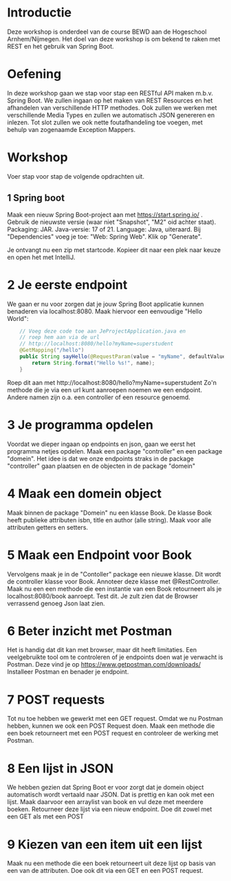 # Introductie
Deze workshop is onderdeel van de course BEWD aan de Hogeschool Arnhem/Nijmegen.
Het doel van deze workshop is om bekend te raken met REST en het gebruik van Spring Boot.

# Oefening
In deze workshop gaan we stap voor stap een RESTful API maken m.b.v. Spring Boot.
We zullen ingaan op het maken van REST Resources en het afhandelen van verschillende HTTP methodes. Ook zullen we werken met verschillende Media Types en zullen we automatisch JSON genereren en inlezen. Tot slot zullen we ook nette foutafhandeling toe voegen, met behulp van zogenaamde Exception Mappers.

# Workshop
Voer stap voor stap de volgende opdrachten uit.
## 1 Spring boot 
Maak een nieuw Spring Boot-project aan met https://start.spring.io/ . Gebruik de nieuwste versie (waar niet "Snapshot", "M2" oid achter staat). Packaging: JAR. Java-versie: 17 of 21. Language: Java, uiteraard. Bij "Dependencies" voeg je toe:
"Web: Spring Web". Klik op "Generate".

Je ontvangt nu een zip met startcode. Kopieer dit naar een plek naar keuze en open het met IntelliJ.
# 2 Je eerste endpoint
We gaan er nu voor zorgen dat je jouw Spring Boot applicatie kunnen benaderen via localhost:8080.
Maak hiervoor een eenvoudige "Hello World":

```java
    // Voeg deze code toe aan JeProjectApplication.java en
    // roep hem aan via de url
    // http://localhost:8080/hello?myName=superstudent
    @GetMapping("/hello")
    public String sayHello(@RequestParam(value = "myName", defaultValue = "World") String name) {
        return String.format("Hello %s!", name);
    }
```
Roep dit aan met http://localhost:8080/hello?myName=superstudent
Zo'n methode die je via een url kunt aanroepen noemen we een endpoint. Andere namen zijn o.a. een controller of een resource genoemd.

# 3 Je programma opdelen
Voordat we dieper ingaan op endpoints en json, gaan we eerst het programma netjes opdelen.
Maak een package "controller" en een package "domein". Het idee is dat we onze endpoints straks in de package "controller" gaan plaatsen en de objecten in de package "domein"

# 4 Maak een domein object
Maak binnen de package "Domein" nu een klasse Book. De klasse Book heeft publieke attributen isbn, title en author (alle string). Maak voor alle attributen getters en setters.

# 5 Maak een Endpoint voor Book
Vervolgens maak je in de "Contoller" package een nieuwe klasse. Dit wordt de controller klasse voor Book.
Annoteer deze klasse met @RestController.
Maak nu een een methode die een instantie van een Book retourneert als je localhost:8080/book aanroept.
Test dit. Je zult zien dat de Browser verrassend genoeg Json laat zien.

# 6 Beter inzicht met Postman
Het is handig dat dit kan met browser, maar dit heeft limitaties.
Een veelgebruikte tool om te controleren of je endpoints doen wat je verwacht is Postman.
Deze vind je op https://www.getpostman.com/downloads/
Installeer Postman en benader je endpoint.

# 7 POST requests
Tot nu toe hebben we gewerkt met een GET request. Omdat we nu Postman hebben, kunnen we ook een POST Request doen.
Maak een methode die een boek retourneert met een POST request en controleer de werking met Postman.

# 8 Een lijst in JSON
We hebben gezien dat Spring Boot er voor zorgt dat je domein object automatisch wordt vertaald naar JSON.
Dat is prettig en kan ook met een lijst.
Maak daarvoor een arraylist van book en vul deze met meerdere boeken.
Retourneer deze lijst via een nieuw endpoint.
Doe dit zowel met een GET als met een POST

# 9 Kiezen van een item uit een lijst
Maak nu een methode die een boek retourneert uit deze lijst op basis van een van de attributen.
Doe ook dit via een GET en een POST request.
